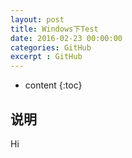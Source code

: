 ```yaml
---
layout: post
title: Windows下Test
date: 2016-02-23 00:00:00
categories: GitHub
excerpt : GitHub
---
```


* content
{:toc}

## 说明

Hi

